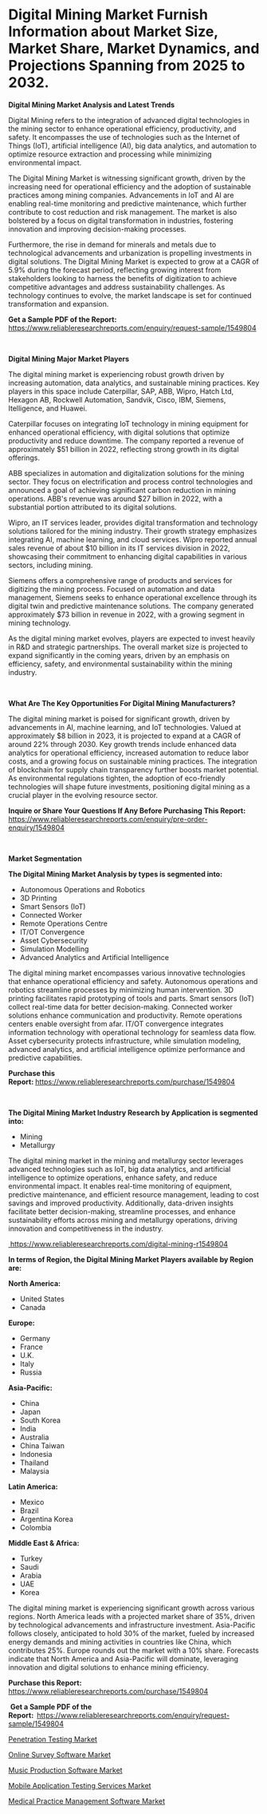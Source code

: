 <p><h1>Digital Mining Market Furnish Information about Market Size, Market Share, Market Dynamics, and Projections Spanning from 2025 to 2032.</h1></p><p><strong>Digital Mining Market Analysis and Latest Trends</strong></p>
<p><p>Digital Mining refers to the integration of advanced digital technologies in the mining sector to enhance operational efficiency, productivity, and safety. It encompasses the use of technologies such as the Internet of Things (IoT), artificial intelligence (AI), big data analytics, and automation to optimize resource extraction and processing while minimizing environmental impact.</p><p>The Digital Mining Market is witnessing significant growth, driven by the increasing need for operational efficiency and the adoption of sustainable practices among mining companies. Advancements in IoT and AI are enabling real-time monitoring and predictive maintenance, which further contribute to cost reduction and risk management. The market is also bolstered by a focus on digital transformation in industries, fostering innovation and improving decision-making processes.</p><p>Furthermore, the rise in demand for minerals and metals due to technological advancements and urbanization is propelling investments in digital solutions. The Digital Mining Market is expected to grow at a CAGR of 5.9% during the forecast period, reflecting growing interest from stakeholders looking to harness the benefits of digitization to achieve competitive advantages and address sustainability challenges. As technology continues to evolve, the market landscape is set for continued transformation and expansion.</p></p>
<p><strong>Get a Sample PDF of the Report:&nbsp;</strong> <a href="https://www.reliableresearchreports.com/enquiry/request-sample/1549804?utm_campaign=116&utm_medium=2&utm_source=Github&utm_content=ia&utm_term=09032025&utm_id=digital-mining">https://www.reliableresearchreports.com/enquiry/request-sample/1549804</a></p>
<p>&nbsp;</p>
<p><strong>Digital Mining Major Market Players</strong></p>
<p><p>The digital mining market is experiencing robust growth driven by increasing automation, data analytics, and sustainable mining practices. Key players in this space include Caterpillar, SAP, ABB, Wipro, Hatch Ltd, Hexagon AB, Rockwell Automation, Sandvik, Cisco, IBM, Siemens, Itelligence, and Huawei.</p><p>Caterpillar focuses on integrating IoT technology in mining equipment for enhanced operational efficiency, with digital solutions that optimize productivity and reduce downtime. The company reported a revenue of approximately $51 billion in 2022, reflecting strong growth in its digital offerings.</p><p>ABB specializes in automation and digitalization solutions for the mining sector. They focus on electrification and process control technologies and announced a goal of achieving significant carbon reduction in mining operations. ABB's revenue was around $27 billion in 2022, with a substantial portion attributed to its digital solutions.</p><p>Wipro, an IT services leader, provides digital transformation and technology solutions tailored for the mining industry. Their growth strategy emphasizes integrating AI, machine learning, and cloud services. Wipro reported annual sales revenue of about $10 billion in its IT services division in 2022, showcasing their commitment to enhancing digital capabilities in various sectors, including mining.</p><p>Siemens offers a comprehensive range of products and services for digitizing the mining process. Focused on automation and data management, Siemens seeks to enhance operational excellence through its digital twin and predictive maintenance solutions. The company generated approximately $73 billion in revenue in 2022, with a growing segment in mining technology.</p><p>As the digital mining market evolves, players are expected to invest heavily in R&D and strategic partnerships. The overall market size is projected to expand significantly in the coming years, driven by an emphasis on efficiency, safety, and environmental sustainability within the mining industry.</p></p>
<p>&nbsp;</p>
<p><strong>What Are The Key Opportunities For Digital Mining Manufacturers?</strong></p>
<p><p>The digital mining market is poised for significant growth, driven by advancements in AI, machine learning, and IoT technologies. Valued at approximately $8 billion in 2023, it is projected to expand at a CAGR of around 22% through 2030. Key growth trends include enhanced data analytics for operational efficiency, increased automation to reduce labor costs, and a growing focus on sustainable mining practices. The integration of blockchain for supply chain transparency further boosts market potential. As environmental regulations tighten, the adoption of eco-friendly technologies will shape future investments, positioning digital mining as a crucial player in the evolving resource sector.</p></p>
<p><strong>Inquire or Share Your Questions If Any Before Purchasing This Report:</strong> <a href="https://www.reliableresearchreports.com/enquiry/pre-order-enquiry/1549804?utm_campaign=116&utm_medium=2&utm_source=Github&utm_content=ia&utm_term=09032025&utm_id=digital-mining">https://www.reliableresearchreports.com/enquiry/pre-order-enquiry/1549804</a></p>
<p>&nbsp;</p>
<p><strong>Market Segmentation</strong></p>
<p><strong>The Digital Mining Market Analysis by types is segmented into:</strong></p>
<p><ul><li>Autonomous Operations and Robotics</li><li>3D Printing</li><li>Smart Sensors (IoT)</li><li>Connected Worker</li><li>Remote Operations Centre</li><li>IT/OT Convergence</li><li>Asset Cybersecurity</li><li>Simulation Modelling</li><li>Advanced Analytics and Artificial Intelligence</li></ul></p>
<p><p>The digital mining market encompasses various innovative technologies that enhance operational efficiency and safety. Autonomous operations and robotics streamline processes by minimizing human intervention. 3D printing facilitates rapid prototyping of tools and parts. Smart sensors (IoT) collect real-time data for better decision-making. Connected worker solutions enhance communication and productivity. Remote operations centers enable oversight from afar. IT/OT convergence integrates information technology with operational technology for seamless data flow. Asset cybersecurity protects infrastructure, while simulation modeling, advanced analytics, and artificial intelligence optimize performance and predictive capabilities.</p></p>
<p><strong>Purchase this Report:&nbsp;</strong><a href="https://www.reliableresearchreports.com/purchase/1549804?utm_campaign=116&utm_medium=2&utm_source=Github&utm_content=ia&utm_term=09032025&utm_id=digital-mining">https://www.reliableresearchreports.com/purchase/1549804</a></p>
<p>&nbsp;</p>
<p><strong>The Digital Mining Market Industry Research by Application is segmented into:</strong></p>
<p><ul><li>Mining</li><li>Metallurgy</li></ul></p>
<p><p>The digital mining market in the mining and metallurgy sector leverages advanced technologies such as IoT, big data analytics, and artificial intelligence to optimize operations, enhance safety, and reduce environmental impact. It enables real-time monitoring of equipment, predictive maintenance, and efficient resource management, leading to cost savings and improved productivity. Additionally, data-driven insights facilitate better decision-making, streamline processes, and enhance sustainability efforts across mining and metallurgy operations, driving innovation and competitiveness in the industry.</p></p>
<p><a href="https://www.reliableresearchreports.com/digital-mining-r1549804?utm_campaign=116&utm_medium=2&utm_source=Github&utm_content=ia&utm_term=09032025&utm_id=digital-mining">&nbsp;https://www.reliableresearchreports.com/digital-mining-r1549804</a></p>
<p><strong>In terms of Region, the Digital Mining Market Players available by Region are:</strong></p>
<p>
    <p> <strong> North America: </strong>
        <ul>
            <li>United States</li>
            <li>Canada</li>
        </ul>
        </p> 
    <p> <strong> Europe: </strong>
        <ul>
            <li>Germany</li>
            <li>France</li>
            <li>U.K.</li>
            <li>Italy</li>
            <li>Russia</li>
        </ul>
        </p> 
    <p> <strong> Asia-Pacific: </strong>
        <ul>
            <li>China</li>
            <li>Japan</li>
            <li>South Korea</li>
            <li>India</li>
            <li>Australia</li>
            <li>China Taiwan</li>
            <li>Indonesia</li>
            <li>Thailand</li>
            <li>Malaysia</li>
        </ul>
        </p> 
    <p> <strong> Latin America: </strong>
        <ul>
            <li>Mexico</li>
            <li>Brazil</li>
            <li>Argentina Korea</li>
            <li>Colombia</li>
        </ul>
        </p> 
    <p> <strong> Middle East & Africa: </strong>
        <ul>
            <li>Turkey</li>
            <li>Saudi</li>
            <li>Arabia</li>
            <li>UAE</li>
            <li>Korea</li>
        </ul>
    </p>
    </p>
<p><p>The digital mining market is experiencing significant growth across various regions. North America leads with a projected market share of 35%, driven by technological advancements and infrastructure investment. Asia-Pacific follows closely, anticipated to hold 30% of the market, fueled by increased energy demands and mining activities in countries like China, which contributes 25%. Europe rounds out the market with a 10% share. Forecasts indicate that North America and Asia-Pacific will dominate, leveraging innovation and digital solutions to enhance mining efficiency.</p></p>
<p><strong>Purchase this Report: </strong><a href="https://www.reliableresearchreports.com/purchase/1549804?utm_campaign=116&utm_medium=2&utm_source=Github&utm_content=ia&utm_term=09032025&utm_id=digital-mining">https://www.reliableresearchreports.com/purchase/1549804</a></p>
<p>&nbsp;<strong>Get a Sample PDF of the Report:&nbsp;&nbsp;</strong><a href="https://www.reliableresearchreports.com/enquiry/request-sample/1549804?utm_campaign=116&utm_medium=2&utm_source=Github&utm_content=ia&utm_term=09032025&utm_id=digital-mining">https://www.reliableresearchreports.com/enquiry/request-sample/1549804</a></p>
<p><strong></strong></p>
<p><p><a href="https://github.com/sawrovpipolo/Market-Research-Report-List-1/blob/main/penetration-testing-market.md?utm_campaign=116&utm_medium=2&utm_source=Github&utm_content=ia&utm_term=09032025&utm_id=digital-mining">Penetration Testing Market</a></p><p><a href="https://github.com/ritooesiaba/Market-Research-Report-List-1/blob/main/online-survey-software-market.md?utm_campaign=116&utm_medium=2&utm_source=Github&utm_content=ia&utm_term=09032025&utm_id=digital-mining">Online Survey Software Market</a></p><p><a href="https://github.com/elvutedipela/Market-Research-Report-List-1/blob/main/music-production-software-market.md?utm_campaign=116&utm_medium=2&utm_source=Github&utm_content=ia&utm_term=09032025&utm_id=digital-mining">Music Production Software Market</a></p><p><a href="https://github.com/nkbaroga/Market-Research-Report-List-1/blob/main/mobile-application-testing-services-market.md?utm_campaign=116&utm_medium=2&utm_source=Github&utm_content=ia&utm_term=09032025&utm_id=digital-mining">Mobile Application Testing Services Market</a></p><p><a href="https://github.com/hedbomkrahe/Market-Research-Report-List-1/blob/main/medical-practice-management-software-market.md?utm_campaign=116&utm_medium=2&utm_source=Github&utm_content=ia&utm_term=09032025&utm_id=digital-mining">Medical Practice Management Software Market</a></p></p>